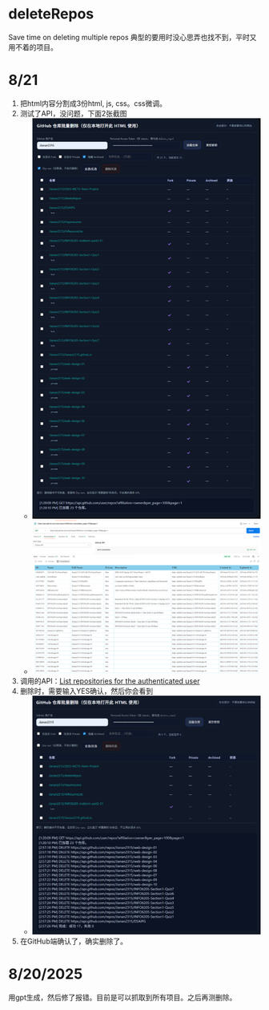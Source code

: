 # deleteRepos
Save time on deleting multiple repos
典型的要用时没心思弄也找不到，平时又用不着的项目。

# 8/21
1) 把html内容分割成3份html, js, css。css微调。
2) 测试了API，没问题，下面2张截图
   - ![](imgs/01.png)
   - ![](imgs/02.png)
3) 调用的API：[List repositories for the authenticated user](https://docs.github.com/en/rest/repos/repos?apiVersion=2022-11-28#list-repositories-for-the-authenticated-user)
4) 删除时，需要输入YES确认，然后你会看到
   - ![](imgs/03.png)
5) 在GitHub端确认了，确实删除了。

# 8/20/2025
用gpt生成，然后修了报错。目前是可以抓取到所有项目。之后再测删除。

